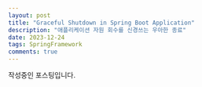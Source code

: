 ```yaml
---
layout: post
title: "Graceful Shutdown in Spring Boot Application"
description: "애플리케이션 자원 회수를 신경쓰는 우아한 종료"
date: 2023-12-24
tags: SpringFramework
comments: true
---
```


작성중인 포스팅입니다.
